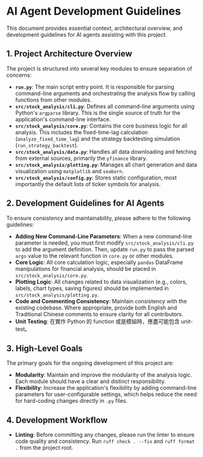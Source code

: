 # AI Agent Development Guidelines

This document provides essential context, architectural overview, and development guidelines for AI agents assisting with this project.

## 1. Project Architecture Overview

The project is structured into several key modules to ensure separation of concerns:

*   **`run.py`**: The main script entry point. It is responsible for parsing command-line arguments and orchestrating the analysis flow by calling functions from other modules.
*   **`src/stock_analysis/cli.py`**: Defines all command-line arguments using Python's `argparse` library. This is the single source of truth for the application's command-line interface.
*   **`src/stock_analysis/core.py`**: Contains the core business logic for all analysis. This includes the fixed-time-lag calculation (`analyze_fixed_time_lag`) and the strategy backtesting simulation (`run_strategy_backtest`).
*   **`src/stock_analysis/data.py`**: Handles all data downloading and fetching from external sources, primarily the `yfinance` library.
*   **`src/stock_analysis/plotting.py`**: Manages all chart generation and data visualization using `matplotlib` and `seaborn`.
*   **`src/stock_analysis/config.py`**: Stores static configuration, most importantly the default lists of ticker symbols for analysis.

## 2. Development Guidelines for AI Agents

To ensure consistency and maintainability, please adhere to the following guidelines:

*   **Adding New Command-Line Parameters**: When a new command-line parameter is needed, you must first modify `src/stock_analysis/cli.py` to add the argument definition. Then, update `run.py` to pass the parsed `args` value to the relevant function in `core.py` or other modules.
*   **Core Logic**: All core calculation logic, especially `pandas` DataFrame manipulations for financial analysis, should be placed in `src/stock_analysis/core.py`.
*   **Plotting Logic**: All changes related to data visualization (e.g., colors, labels, chart types, saving figures) should be implemented in `src/stock_analysis/plotting.py`.
*   **Code and Commenting Consistency**: Maintain consistency with the existing codebase. Where appropriate, provide both English and Traditional Chinese comments to ensure clarity for all contributors.
*   **Unit Testing**: 在實作 Python 的 function 或是模組時，應盡可能包含 unit-test。

## 3. High-Level Goals

The primary goals for the ongoing development of this project are:

*   **Modularity**: Maintain and improve the modularity of the analysis logic. Each module should have a clear and distinct responsibility.
*   **Flexibility**: Increase the application's flexibility by adding command-line parameters for user-configurable settings, which helps reduce the need for hard-coding changes directly in `.py` files.

## 4. Development Workflow

*   **Linting**: Before committing any changes, please run the linter to ensure code quality and consistency. Run `ruff check . --fix` and `ruff format .` from the project root.
